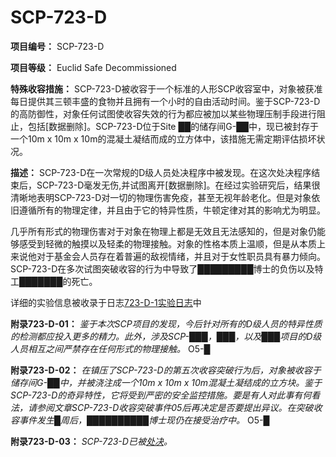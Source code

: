 # SCP-723-D
                        

**项目编号：** SCP-723-D

**项目等级：** Euclid Safe Decommissioned

**特殊收容措施：** SCP-723-D被收容于一个标准的人形SCP收容室中，对象被获准每日提供其三顿丰盛的食物并且拥有一个小时的自由活动时间。鉴于SCP-723-D的高防御性，对象任何试图使收容失效的行为都应被加以某些物理压制手段进行阻止，包括[数据删除]。SCP-723-D位于Site ██的储存间G-██中，现已被封存于一个10m x 10m x 10m的混凝土凝结而成的立方体中，该措施无需定期评估损坏状况。

**描述：** SCP-723-D在一次常规的D级人员处决程序中被发现。在这次处决程序结束后，SCP-723-D毫发无伤,并试图离开[数据删除]。在经过实验研究后，结果很清晰地表明SCP-723-D对一切的物理伤害免疫，甚至无视年龄老化。但是对象依旧遵循所有的物理定律，并且由于它的特异性质，牛顿定律对其的影响尤为明显。

几乎所有形式的物理伤害对于对象在物理上都是无效且无法感知的，但是对象仍能够感受到轻微的触摸以及轻柔的物理接触。对象的性格本质上温顺，但是从本质上来说他对于基金会人员存在着普遍的敌视情绪，并且对于女性职员具有暴力倾向。SCP-723-D在多次试图突破收容的行为中导致了█████████博士的负伤以及特工███████的死亡。

详细的实验信息被收录于日志[723-D-1实验日志](//scp-wiki-cn.wikidot.com/decomm:723-d-1-testing-log)中

**附录723-D-01：** *鉴于本次SCP项目的发现，今后针对所有的D级人员的特异性质的检测都应投入更多的精力。此外，涉及SCP-███，███，以及███项目的D级人员相互之间严禁存在任何形式的物理接触。*  O5-█

**附录723-D-02：** *在镇压了SCP-723-D的第五次收容突破行为后，对象被收容于储存间G-██中，并被浇注成一个10m x 10m x 10m混凝土凝结成的立方块。鉴于SCP-723-D的奇异特性，它将受到严密的安全监控措施。要是有人对此事有何看法，请参阅文章SCP-723-D收容突破事件05后再决定是否要提出异议。在突破收容事件发生█周后，██████████博士现仍在接受治疗中。*  O5-█

**附录723-D-03：** *SCP-723-D已被[处决](//scp-wiki-cn.wikidot.com/peanuts)。* 


                    